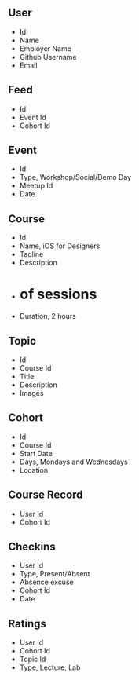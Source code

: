 ## User
   - Id
   - Name
   - Employer Name
   - Github Username
   - Email

## Feed
   - Id
   - Event Id
   - Cohort Id

## Event
   - Id
   - Type, Workshop/Social/Demo Day
   - Meetup Id
   - Date

## Course
   - Id
   - Name, iOS for Designers
   - Tagline
   - Description
   - # of sessions
   - Duration, 2 hours

## Topic
   - Id
   - Course Id
   - Title
   - Description
   - Images

## Cohort
   - Id
   - Course Id
   - Start Date
   - Days, Mondays and Wednesdays
   - Location

## Course Record
   - User Id
   - Cohort Id

## Checkins
   - User Id
   - Type, Present/Absent
   - Absence excuse
   - Cohort Id
   - Date

## Ratings
   - User Id
   - Cohort Id
   - Topic Id
   - Type, Lecture, Lab
